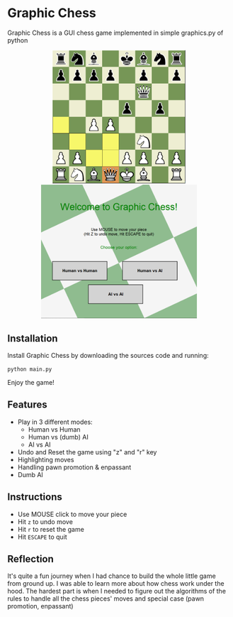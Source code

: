 # Graphic Chess

Graphic Chess is a GUI chess game implemented in simple graphics.py of python

<p align="center">
    <img src="assets/demo-1.png" width="300" />
    <img src="assets/demo-2.png" width="352" />
</p>

## Installation

Install Graphic Chess by downloading the sources code and running:

```
python main.py
```

Enjoy the game!

## Features

- Play in 3 different modes:
  - Human vs Human
  - Human vs (dumb) AI
  - AI vs AI
- Undo and Reset the game using "z" and "r" key
- Highlighting moves
- Handling pawn promotion & enpassant
- Dumb AI

## Instructions

- Use MOUSE click to move your piece
- Hit `z` to undo move
- Hit `r` to reset the game
- Hit `ESCAPE` to quit

## Reflection

It's quite a fun journey when I had chance to build the whole little game from ground up. I was able to learn more about how chess work under the hood. The hardest part is when I needed to figure out the algorithms of the rules to handle all the chess pieces' moves and special case (pawn promotion, enpassant)
